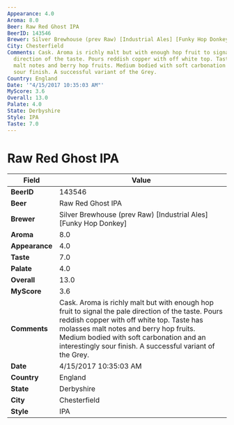 ```yaml
---
Appearance: 4.0
Aroma: 8.0
Beer: Raw Red Ghost IPA
BeerID: 143546
Brewer: Silver Brewhouse (prev Raw) [Industrial Ales] [Funky Hop Donkey]
City: Chesterfield
Comments: Cask. Aroma is richly malt but with enough hop fruit to signal the pale
  direction of the taste. Pours reddish copper with off white top. Taste has molasses
  malt notes and berry hop fruits. Medium bodied with soft carbonation and an interestingly
  sour finish. A successful variant of the Grey.
Country: England
Date: '"4/15/2017 10:35:03 AM"'
MyScore: 3.6
Overall: 13.0
Palate: 4.0
State: Derbyshire
Style: IPA
Taste: 7.0
---
```


# Raw Red Ghost IPA

| Field         | Value |
|---------------|-------|
| **BeerID** | 143546 |
| **Beer** | Raw Red Ghost IPA |
| **Brewer** | Silver Brewhouse (prev Raw) [Industrial Ales] [Funky Hop Donkey] |
| **Aroma** | 8.0 |
| **Appearance** | 4.0 |
| **Taste** | 7.0 |
| **Palate** | 4.0 |
| **Overall** | 13.0 |
| **MyScore** | 3.6 |
| **Comments** | Cask. Aroma is richly malt but with enough hop fruit to signal the pale direction of the taste. Pours reddish copper with off white top. Taste has molasses malt notes and berry hop fruits. Medium bodied with soft carbonation and an interestingly sour finish. A successful variant of the Grey. |
| **Date** | 4/15/2017 10:35:03 AM |
| **Country** | England |
| **State** | Derbyshire |
| **City** | Chesterfield |
| **Style** | IPA |
